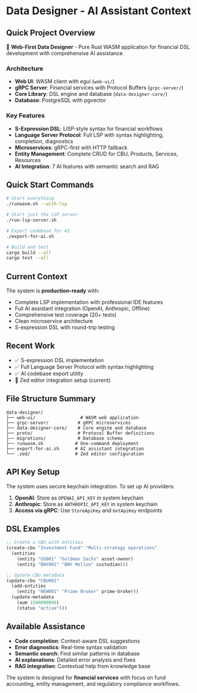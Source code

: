 # Data Designer - AI Assistant Context

## Quick Project Overview
🦀 **Web-First Data Designer** - Pure Rust WASM application for financial DSL development with comprehensive AI assistance.

### Architecture
- **Web UI**: WASM client with egui (`web-ui/`)
- **gRPC Server**: Financial services with Protocol Buffers (`grpc-server/`)
- **Core Library**: DSL engine and database (`data-designer-core/`)
- **Database**: PostgreSQL with pgvector

### Key Features
- **S-Expression DSL**: LISP-style syntax for financial workflows
- **Language Server Protocol**: Full LSP with syntax highlighting, completion, diagnostics
- **Microservices**: gRPC-first with HTTP fallback
- **Entity Management**: Complete CRUD for CBU, Products, Services, Resources
- **AI Integration**: 7 AI features with semantic search and RAG

## Quick Start Commands
```bash
# Start everything
./runwasm.sh --with-lsp

# Start just the LSP server
./run-lsp-server.sh

# Export codebase for AI
./export-for-ai.sh

# Build and test
cargo build --all
cargo test --all
```

## Current Context
The system is **production-ready** with:
- Complete LSP implementation with professional IDE features
- Full AI assistant integration (OpenAI, Anthropic, Offline)
- Comprehensive test coverage (20+ tests)
- Clean microservice architecture
- S-expression DSL with round-trip testing

## Recent Work
- ✅ S-expression DSL implementation
- ✅ Full Language Server Protocol with syntax highlighting
- ✅ AI codebase export utility
- 🔄 Zed editor integration setup (current)

## File Structure Summary
```
data-designer/
├── web-ui/                 # WASM web application
├── grpc-server/           # gRPC microservices
├── data-designer-core/    # Core engine and database
├── proto/                 # Protocol Buffer definitions
├── migrations/            # Database schema
├── runwasm.sh            # One-command deployment
├── export-for-ai.sh      # AI assistant integration
└── .zed/                 # Zed editor configuration
```

## API Key Setup
The system uses secure keychain integration. To set up AI providers:

1. **OpenAI**: Store as `OPENAI_API_KEY` in system keychain
2. **Anthropic**: Store as `ANTHROPIC_API_KEY` in system keychain
3. **Access via gRPC**: Use `StoreApiKey` and `GetApiKey` endpoints

## DSL Examples
```lisp
;; Create a CBU with entities
(create-cbu "Investment Fund" "Multi-strategy operations"
  (entities
    (entity "GS001" "Goldman Sachs" asset-owner)
    (entity "BNY001" "BNY Mellon" custodian)))

;; Update CBU metadata
(update-cbu "CBU001"
  (add-entities
    (entity "NEW001" "Prime Broker" prime-broker))
  (update-metadata
    (aum 1500000000)
    (status "active")))
```

## Available Assistance
- **Code completion**: Context-aware DSL suggestions
- **Error diagnostics**: Real-time syntax validation
- **Semantic search**: Find similar patterns in database
- **AI explanations**: Detailed error analysis and fixes
- **RAG integration**: Contextual help from knowledge base

The system is designed for **financial services** with focus on fund accounting, entity management, and regulatory compliance workflows.